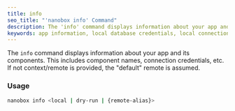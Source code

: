 ```yaml
---
title: info
seo_title: "'nanobox info' Command"
description: The 'info' command displays information about your app and its components.
keywords: app information, local database credentials, local connection credentials, local app information, local app info
---
```


The `info` command displays information about your app and its components. This includes component names, connection credentials, etc. If not context/remote is provided, the "default" remote is assumed.

### Usage
```bash
nanobox info <local | dry-run | {remote-alias}>
```
